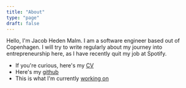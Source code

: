 ```yaml
---
title: "About"
type: "page"
draft: false
---
```


Hello, I'm Jacob Heden Malm. I am a software engineer based out of Copenhagen. I will try to write regularly about my journey into entrepreneurship here, as I have recently quit my job at Spotify.

- If you're curious, here's my [CV](https://github.com/jacobhm98/CV/blob/master/CV.pdf)
- Here's my [github](https://github.com/jacobhm98)
- This is what I'm currently [working on](https://github.com/sensoris/semcache)
